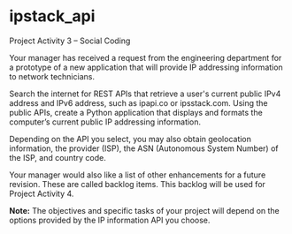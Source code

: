 # ipstack_api
Project Activity 3 – Social Coding

Your manager has received a request from the engineering department for a prototype of a new application that will provide IP addressing information to network technicians.


Search the internet for REST APIs that retrieve a user's current public IPv4 address and IPv6 address, such as ipapi.co or ipsstack.com. Using the public APIs, create a Python application that displays and formats the computer’s current public IP addressing information.


Depending on the API you select, you may also obtain geolocation information, the provider (ISP), the ASN (Autonomous System Number) of the ISP, and country code.


Your manager would also like a list of other enhancements for a future revision. These are called backlog items. This backlog will be used for Project Activity 4.


**Note:** The objectives and specific tasks of your project will depend on the options provided by the IP information API you choose.
